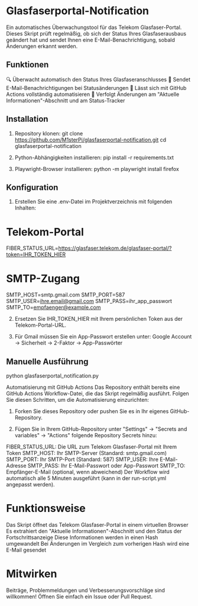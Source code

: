 # Glasfaserportal-Notification
Ein automatisches Überwachungstool für das Telekom Glasfaser-Portal. Dieses Skript prüft regelmäßig, ob sich der Status Ihres Glasfaserausbaus geändert hat und sendet Ihnen eine E-Mail-Benachrichtigung, sobald Änderungen erkannt werden.

## Funktionen
🔍 Überwacht automatisch den Status Ihres Glasfaseranschlusses
📧 Sendet E-Mail-Benachrichtigungen bei Statusänderungen
🤖 Lässt sich mit GitHub Actions vollständig automatisieren
🔄 Verfolgt Änderungen am "Aktuelle Informationen"-Abschnitt und am Status-Tracker

## Installation
1. Repository klonen:
git clone https://github.com/M1sterPi/glasfaserportal-notification.git
cd glasfaserportal-notification

2. Python-Abhängigkeiten installieren:
pip install -r requirements.txt

3. Playwright-Browser installieren:
python -m playwright install firefox

## Konfiguration
 
1. Erstellen Sie eine .env-Datei im Projektverzeichnis mit folgenden Inhalten:

# Telekom-Portal
FIBER_STATUS_URL=https://glasfaser.telekom.de/glasfaser-portal/?token=IHR_TOKEN_HIER

# SMTP-Zugang
SMTP_HOST=smtp.gmail.com
SMTP_PORT=587
SMTP_USER=ihre.email@gmail.com
SMTP_PASS=ihr_app_passwort
SMTP_TO=empfaenger@example.com

2. Ersetzen Sie IHR_TOKEN_HIER mit Ihrem persönlichen Token aus der Telekom-Portal-URL.

3. Für Gmail müssen Sie ein App-Passwort erstellen unter: Google Account → Sicherheit → 2-Faktor → App-Passwörter


## Manuelle Ausführung
python glasfaserportal_notification.py

Automatisierung mit GitHub Actions
Das Repository enthält bereits eine GitHub Actions Workflow-Datei, die das Skript regelmäßig ausführt. Folgen Sie diesen Schritten, um die Automatisierung einzurichten:

1. Forken Sie dieses Repository oder pushen Sie es in Ihr eigenes GitHub-Repository.

2. Fügen Sie in Ihrem GitHub-Repository unter "Settings" → "Secrets and variables" → "Actions" folgende Repository Secrets hinzu:

FIBER_STATUS_URL: Die URL zum Telekom Glasfaser-Portal mit Ihrem Token
SMTP_HOST: Ihr SMTP-Server (Standard: smtp.gmail.com)
SMTP_PORT: Ihr SMTP-Port (Standard: 587)
SMTP_USER: Ihre E-Mail-Adresse
SMTP_PASS: Ihr E-Mail-Passwort oder App-Passwort
SMTP_TO: Empfänger-E-Mail (optional, wenn abweichend)
Der Workflow wird automatisch alle 5 Minuten ausgeführt (kann in der run-script.yml angepasst werden).

# Funktionsweise
Das Skript öffnet das Telekom Glasfaser-Portal in einem virtuellen Browser
Es extrahiert den "Aktuelle Informationen"-Abschnitt und den Status der Fortschrittsanzeige
Diese Informationen werden in einen Hash umgewandelt
Bei Änderungen im Vergleich zum vorherigen Hash wird eine E-Mail gesendet

# Mitwirken
Beiträge, Problemmeldungen und Verbesserungsvorschläge sind willkommen! Öffnen Sie einfach ein Issue oder Pull Request.


